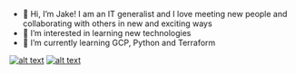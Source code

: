 - 👋 Hi, I’m Jake! I am an IT generalist and I love meeting new people and collaborating with others in new and exciting ways
- 👀 I’m interested in learning new technologies
- 🌱 I’m currently learning GCP, Python and Terraform

<a href="https://www.linkedin.com/in/jake-conrad"> ![alt text](https://img.shields.io/badge/-LinkedIn-0e76a8?style=plastic&logo=linkedIn)</a>
<a href="https://twitter.com/j_c0nr">![alt text](https://img.shields.io/badge/-Twitter-1DA1F2?style=plastic&logo=Twitter)</a>

<!---
J-C0n/J-C0n is a ✨ special ✨ repository because its `README.md` (this file) appears on your GitHub profile.
You can click the Preview link to take a look at your changes.
--->
